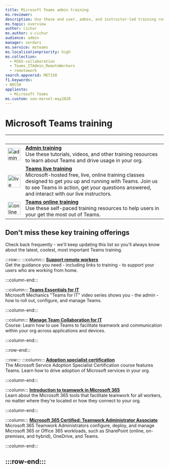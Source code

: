 ```yaml
---
title: Microsoft Teams admin training
ms.reviewer: 
description: Use these end user, admin, and instructor-led training resources and tutorial videos to help you get the most out of Microsoft Teams in your organization.
ms.topic: overview
author: cichur
ms.author: v-cichur
audience: admin
manager: serdars
ms.service: msteams
ms.localizationpriority: high
ms.collection: 
  - M365-collaboration
  - Teams_ITAdmin_RemoteWorkers
  - remotework
search.appverid: MET150
f1.keywords:
- NOCSH
appliesto: 
  - Microsoft Teams
ms.custom: seo-marvel-may2020
---
```

# Microsoft Teams training

| &nbsp; | &nbsp; |
| ------------- | ------------- |
| <img src="/office/media/icons/walkthrough-map-teams.svg" width="40 px" height="40 px" alt="admin training"> | **[Admin training](./itadmin-readiness.md)** </br> Use these tutorials, videos, and other training resources to learn about Teams and drive usage in your org. 
| <img src="/office/media/icons/education-tutorial-teams.svg" width="40 px" height="40 px" alt="live training"> | **[Teams live training](./instructor-led-training-teams-landing-page.yml)** </br> Microsoft-hosted free, live, online training classes designed to get you up and running with Teams. Join us to see Teams in action, get your questions answered, and interact with our live instructors. 
| <img src="/office/media/icons/user.svg" width="40 px" height="40 px" alt="online training" > | **[Teams online training](https://support.office.com/article/microsoft-teams-video-training-4f108e54-240b-4351-8084-b1089f0d21d7)** </br> Use these self-paced training resources to help users in your get the most out of Teams. |

## Don't miss these key training offerings

Check back frequently - we'll keep updating this list so you'll always know about the latest, coolest, most important Teams training.

:::row:::
   :::column:::
   **[Support remote workers](./support-remote-work-with-teams.md)** </br>
   Get the guidance you need - including links to training - to support your users who are working from home.

   :::column-end:::

   :::column:::
   **[Teams Essentials for IT](https://aka.ms/MicrosoftTeamsforIT)** </br>
   Microsoft Mechanics "Teams for IT" video series shows you - the admin - how to roll out, configure, and manage Teams.

   :::column-end:::

   :::column:::
   **[Manage Team Collaboration for IT](/learn/paths/m365-manage-team-collaboration)** </br>
   Course: Learn how to use Teams to facilitate teamwork and communication within your org across applications and devices.

   :::column-end:::

:::row-end:::

:::row:::
   :::column:::
   **[Adoption specialist certification](/learn/paths/m365-service-adoption/)** </br>
   The Microsoft Service Adoption Specialist Certification course features Teams. Learn how to drive adoption of Microsoft services in your org.

   :::column-end:::

   :::column:::
   **[Introduction to teamwork in Microsoft 365](/learn/modules/intro-to-teamwork-in-m365/index)** </br>
   Learn about the Microsoft 365 tools that facilitate teamwork for all workers, no matter where they're located or how they connect to your org.

   :::column-end:::

   :::column:::
   **[Microsoft 365 Certified: Teamwork Administrator Associate](https://www.microsoft.com/learning/m365-teamwork-administrator.aspx)** </br>
   Microsoft 365 Teamwork Administrators configure, deploy, and manage Microsoft 365 or Office 365 workloads, such as SharePoint (online, on-premises, and hybrid), OneDrive, and Teams.

   :::column-end:::

:::row-end:::
---
